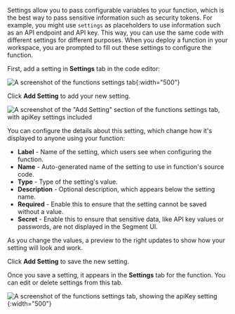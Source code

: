 <!-- usually placed under a heading called "Settings and Secrets" -->

Settings allow you to pass configurable variables to your function, which is the best way to pass sensitive information such as security tokens. For example, you might use `settings` as placeholders to use information such as an API endpoint and API key. This way, you can use the same code with different settings for different purposes. When you deploy a function in your workspace, you are prompted to fill out these settings to configure the function.

First, add a setting in **Settings** tab in the code editor:

![A screenshot of the functions settings tab](/docs/connections/functions/images/settings-tab-empty.png){:width="500"}

Click **Add Setting** to add your new setting.

![A screenshot of the "Add Setting" section of the functions settings tab, with apiKey settings included](/docs/connections/functions/images/add-setting-dialog.png)

You can configure the details about this setting, which change how it's displayed to anyone using your function:

- **Label** - Name of the setting, which users see when configuring the function.
- **Name** - Auto-generated name of the setting to use in function's source code.
- **Type** - Type of the setting's value.
- **Description** - Optional description, which appears below the setting name.
- **Required** - Enable this to ensure that the setting cannot be saved without a value.
- **Secret** - Enable this to ensure that sensitive data, like API key values or passwords, are not displayed in the Segment UI. 

As you change the values, a preview to the right updates to show how your setting will look and work.

Click **Add Setting** to save the new setting.

Once you save a setting, it appears in the **Settings** tab for the function. You can edit or delete settings from this tab.

![A screenshot of the functions settings tab, showing the apiKey setting](/docs/connections/functions/images/settings-tab-non-empty.png){:width="500"}
